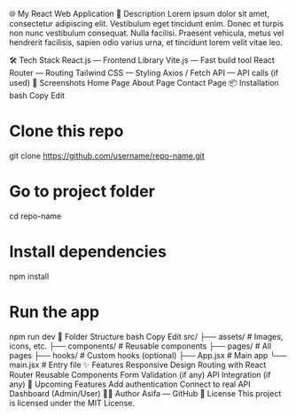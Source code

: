 🌐 My React Web Application
🚀 Description
Lorem ipsum dolor sit amet, consectetur adipiscing elit. Vestibulum eget tincidunt enim. Donec et turpis non nunc vestibulum consequat. Nulla facilisi. Praesent vehicula, metus vel hendrerit facilisis, sapien odio varius urna, et tincidunt lorem velit vitae leo.

🛠️ Tech Stack
React.js — Frontend Library
Vite.js — Fast build tool
React Router — Routing
Tailwind CSS — Styling
Axios / Fetch API — API calls (if used)
📸 Screenshots
Home Page	About Page	Contact Page
📦 Installation
bash
Copy
Edit
# Clone this repo
git clone https://github.com/username/repo-name.git

# Go to project folder
cd repo-name

# Install dependencies
npm install

# Run the app
npm run dev
📁 Folder Structure
bash
Copy
Edit
src/
├── assets/        # Images, icons, etc.
├── components/    # Reusable components
├── pages/         # All pages
├── hooks/         # Custom hooks (optional)
├── App.jsx        # Main app
└── main.jsx       # Entry file
✨ Features
Responsive Design
Routing with React Router
Reusable Components
Form Validation (if any)
API Integration (if any)
🚧 Upcoming Features
 Add authentication
 Connect to real API
 Dashboard (Admin/User)
🙋‍♀️ Author
Asifa — GitHub
📄 License
This project is licensed under the MIT License.
